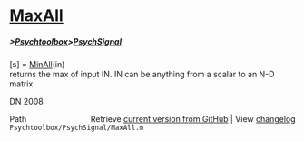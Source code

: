 # [MaxAll](MaxAll)
##### >[Psychtoolbox](Psychtoolbox)>[PsychSignal](PsychSignal)

[s] = [MinAll](MinAll)(in)  
returns the max of input IN. IN can be anything from a scalar to an N-D  
matrix  
  
DN 2008  




<div class="code_header" style="text-align:right;">
  <span style="float:left;">Path&nbsp;&nbsp;</span> <span class="counter">Retrieve <a href=
  "https://raw.github.com/Psychtoolbox-3/Psychtoolbox-3/beta/Psychtoolbox/PsychSignal/MaxAll.m">current version from GitHub</a> | View <a href=
  "https://github.com/Psychtoolbox-3/Psychtoolbox-3/commits/beta/Psychtoolbox/PsychSignal/MaxAll.m">changelog</a></span>
</div>
<div class="code">
  <code>Psychtoolbox/PsychSignal/MaxAll.m</code>
</div>


